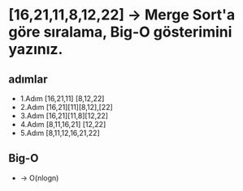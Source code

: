 # [16,21,11,8,12,22] -> Merge Sort'a göre sıralama,  Big-O gösterimini yazınız.
## adımlar
* 1.Adım [16,21,11] [8,12,22] 
* 2.Adım [16,21][11][8,12],[22]
* 3.Adım [16,21][11,8][12,22]
* 4.Adım [8,11,16,21] [12,22] 
* 5.Adım [8,11,12,16,21,22]

## Big-O 
* -> O(nlogn)